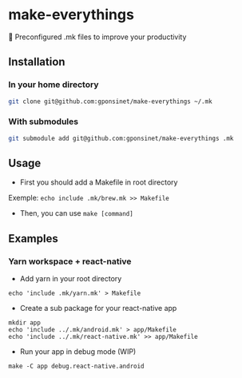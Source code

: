 # make-everythings
:muscle: Preconfigured .mk files to improve your productivity

## Installation

### In your home directory

```bash
git clone git@github.com:gponsinet/make-everythings ~/.mk
```

### With submodules

```bash
git submodule add git@github.com:gponsinet/make-everythings .mk
```

## Usage

* First you should add a Makefile in root directory

Exemple: `echo include .mk/brew.mk >> Makefile`

* Then, you can use `make [command]`

## Examples

### Yarn workspace + react-native

* Add yarn in your root directory

```
echo 'include .mk/yarn.mk' > Makefile
```

* Create a sub package for your react-native app

```
mkdir app
echo 'include ../.mk/android.mk' > app/Makefile
echo 'include ../.mk/react-native.mk' >> app/Makefile
```

* Run your app in debug mode (WIP)

```
make -C app debug.react-native.android
```
